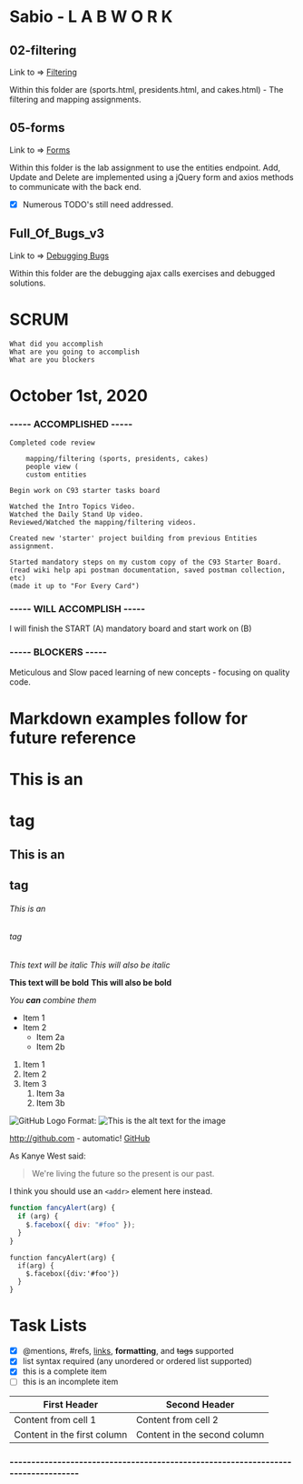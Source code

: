 # Sabio - L A B W O R K

## 02-filtering

Link to => [Filtering](https://github.com/pasciaks/sabio/tree/master/02-filtering)

Within this folder are (sports.html, presidents.html, and cakes.html) - The filtering and mapping assignments.

## 05-forms

Link to => [Forms](https://github.com/pasciaks/sabio/tree/master/05-forms)

Within this folder is the lab assignment to use the entities endpoint. Add, Update and Delete are implemented using a jQuery form and axios methods to communicate with the back end.

- [X] Numerous TODO's still need addressed.

## Full_Of_Bugs_v3

Link to => [Debugging Bugs](https://github.com/pasciaks/sabio/tree/master/Full_Of_Bugs_v3)

Within this folder are the debugging ajax calls exercises and debugged solutions.

# SCRUM

	What did you accomplish
	What are you going to accomplish
	What are you blockers

# October 1st, 2020

### ----- ACCOMPLISHED -----

	Completed code review
	
	    mapping/filtering (sports, presidents, cakes)
	    people view (
	    custom entities

	Begin work on C93 starter tasks board

	Watched the Intro Topics Video.	
	Watched the Daily Stand Up video.
	Reviewed/Watched the mapping/filtering videos.
	
	Created new 'starter' project building from previous Entities assignment.

	Started mandatory steps on my custom copy of the C93 Starter Board.
	(read wiki help api postman documentation, saved postman collection, etc)
	(made it up to "For Every Card")

### ----- WILL ACCOMPLISH -----

I will finish the START (A) mandatory board and start work on (B)

### ----- BLOCKERS -----

Meticulous and Slow paced learning of new concepts - focusing on quality code.


#

#

#

#

#

#

#

#

#

#

#

#

#

#

#

#

#

#

#

#

#

#

#

#

#

#

#

#

# Markdown examples follow for future reference

#

# This is an <h1> tag

## This is an <h2> tag

###### This is an <h6> tag

_This text will be italic_
_This will also be italic_

**This text will be bold**
**This will also be bold**

_You **can** combine them_

- Item 1
- Item 2
  - Item 2a
  - Item 2b

1. Item 1
1. Item 2
1. Item 3
   1. Item 3a
   1. Item 3b

![GitHub Logo](http://lostwords.org/images/penguin.png)
Format: ![This is the alt text for the image](http://lostwords.org/images/ww.png)

http://github.com - automatic!
[GitHub](http://github.com)

As Kanye West said:

> We're living the future so
> the present is our past.

I think you should use an
`<addr>` element here instead.

```javascript
function fancyAlert(arg) {
  if (arg) {
    $.facebox({ div: "#foo" });
  }
}
```

    function fancyAlert(arg) {
      if(arg) {
        $.facebox({div:'#foo'})
      }
    }

# Task Lists

- [x] @mentions, #refs, [links](), **formatting**, and <del>tags</del> supported
- [x] list syntax required (any unordered or ordered list supported)
- [x] this is a complete item
- [ ] this is an incomplete item

| First Header                | Second Header                |
| --------------------------- | ---------------------------- |
| Content from cell 1         | Content from cell 2          |
| Content in the first column | Content in the second column |

### ---------------------------------------------------------------------------------
